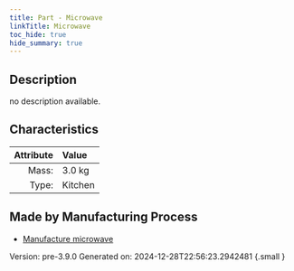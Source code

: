 ```yaml
---
title: Part - Microwave
linkTitle: Microwave
toc_hide: true
hide_summary: true
---
```


## Description
no description available.

## Characteristics

| Attribute      | Value |
|--------:|:------|
|Mass:|3.0 kg|
|Type:|Kitchen|

## Made by Manufacturing Process

- [Manufacture microwave](/docs/definitions/process/manufacture-microwave)



Version: pre-3.9.0 Generated on: 2024-12-28T22:56:23.2942481
{.small }

